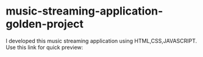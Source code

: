 # music-streaming-application-golden-project
I developed this music streaming application  using HTML,CSS,JAVASCRIPT. Use this link for quick preview:
